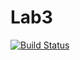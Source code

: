 # Lab3 
[![Build Status](https://travis-ci.com/ugurcanlacin/Lab3.svg?token=RHMpRiDixWANns41hS9d&branch=master)](https://travis-ci.com/ugurcanlacin/Lab3)
